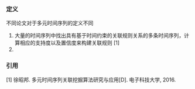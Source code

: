 ### 定义

不同论文对于多元时间序列的定义不同

1. 大量的时间序列中找出具有基于时间约束的关联规则关系的多条时间序列，计算相应的支持度以及置信度来构建关联规则 [1]
2. ​

### 引用

[1] 徐昭邦. 多元时间序列关联挖掘算法研究与应用[D]. 电子科技大学, 2016.